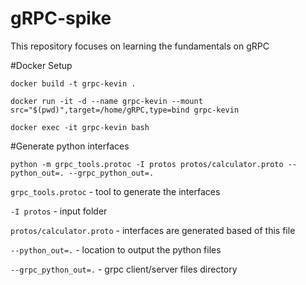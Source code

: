 # gRPC-spike
This repository focuses on learning the fundamentals on gRPC

#Docker Setup

`docker build -t grpc-kevin .`

`docker run -it -d --name grpc-kevin --mount src="$(pwd)",target=/home/gRPC,type=bind grpc-kevin`

`docker exec -it grpc-kevin bash`

#Generate python interfaces

`python -m grpc_tools.protoc -I protos protos/calculator.proto --python_out=. --grpc_python_out=.`


`grpc_tools.protoc` - tool to generate the interfaces

`-I protos` - input folder

`protos/calculator.proto` - interfaces are generated based of this file

`--python_out=.` - location to output the python files

`--grpc_python_out=.` - grpc client/server files directory